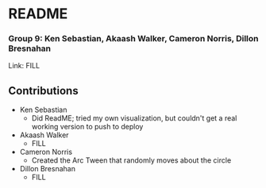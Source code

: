# README




### Group 9: Ken Sebastian, Akaash Walker, Cameron Norris, Dillon Bresnahan

Link: FILL

## Contributions

- Ken Sebastian
    - Did ReadME; tried my own visualization, but couldn't get a real working version to push to deploy
- Akaash Walker
    - FILL
- Cameron Norris
    - Created the Arc Tween that randomly moves about the circle
- Dillon Bresnahan
    - FILL
